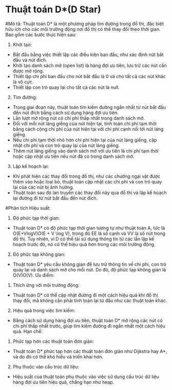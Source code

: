 # Thuật toán D*(D Star)
#Mô tả:
Thuật toán D* là một phương pháp tìm đường trong đồ thị, đặc biệt hữu ích cho các môi trường động nơi đồ thị có thể thay đổi theo thời gian. Bao gồm các bước thực hiện sau: 
1.	Khởi tạo:
- Bắt đầu bằng việc thiết lập các điều kiện ban đầu, như xác định nút bắt đầu và nút đích.
-	Khởi tạo danh sách mở (open list) là hàng đợi ưu tiên, lưu trữ các nút cần được mở rộng.
-	Thiết lập chi phí ban đầu cho nút bắt đầu là 0 và cho tất cả các nút khác là vô cực.
-	Thiết lập con trỏ quay lại cho tất cả các nút là null.
2.	Tìm đường:
-	Trong giai đoạn này, thuật toán tìm kiếm đường ngắn nhất từ nút bắt đầu đến nút đích bằng cách sử dụng hàng đợi ưu tiên.
-	Lần lượt mở rộng nút có chi phí thấp nhất trong danh sách mở.
-	Đối với mỗi nút láng giềng của nút hiện tại, tính toán chi phí tạm thời bằng cách cộng chi phí của nút hiện tại với chi phí cạnh nối tới nút láng giềng.
-	Nếu chi phí tạm thời nhỏ hơn chi phí hiện tại của nút láng giềng, cập nhật chi phí và con trỏ quay lại của nút láng giềng.
-	Thêm nút láng giềng vào danh sách mở với ưu tiên là chi phí tạm thời hoặc cập nhật ưu tiên nếu nút đã có trong danh sách mở.
3.	Lập kế hoạch lại:
-	Khi phát hiện các thay đổi trong đồ thị, như các chướng ngại vật được thêm vào hoặc loại bỏ, thuật toán cập nhật các chi phí và con trỏ quay lại của các nút bị ảnh hưởng.
-	Thuật toán sau đó lan truyền các thay đổi này qua đồ thị và lập kế hoạch lại đường đi từ nút bắt đầu đến nút đích.

#Phân tích
Hiệu suất:
1.	Độ phức tạp thời gian:
-	Thuật toán D* có độ phức tạp thời gian tương tự như thuật toán A, tức là O(E+Vlog⁡V)O(E + V \log V), trong đó EE là số cạnh và VV là số nút trong đồ thị. Tuy nhiên, vì D có thể tái sử dụng thông tin từ các lần lập kế hoạch trước đó, nó có thể hiệu quả hơn trong các môi trường động.
2.	Độ phức tạp không gian:
-	Thuật toán D* yêu cầu không gian để lưu trữ thông tin về chi phí, con trỏ quay lại và danh sách mở cho mỗi nút. Do đó, độ phức tạp không gian là O(V)O(V).
Ưu điểm:
1.	Thích ứng với môi trường động:
-	Thuật toán D* có thể cập nhật đường đi một cách hiệu quả khi đồ thị thay đổi, mà không cần phải tính toán lại từ đầu như các thuật toán khác.
2.	Hiệu quả trong việc tìm kiếm:
-	Bằng cách sử dụng hàng đợi ưu tiên, thuật toán D* mở rộng các nút có chi phí thấp nhất trước, giúp tìm kiếm đường đi ngắn nhất một cách hiệu quả.
Hạn chế:
1.	Phức tạp hơn các thuật toán đơn giản:
-	Thuật toán D* phức tạp hơn các thuật toán đơn giản như Dijkstra hay A*, và do đó có thể khó hiểu và triển khai hơn.
2.	Phụ thuộc vào cấu trúc dữ liệu:
-	Hiệu suất của thuật toán phụ thuộc vào việc sử dụng cấu trúc dữ liệu hàng đợi ưu tiên hiệu quả, chẳng hạn như heap.

